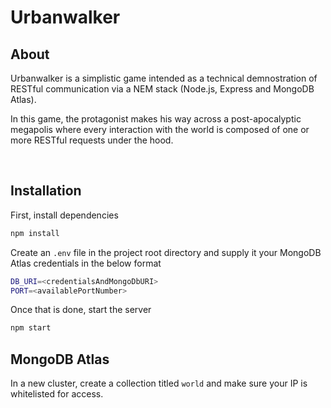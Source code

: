 # Urbanwalker

## About
Urbanwalker is a simplistic game intended as a technical demnostration of RESTful communication via a NEM stack (Node.js, Express and MongoDB Atlas).

In this game, the protagonist makes his way across a post-apocalyptic megapolis where every interaction with the world is composed of one or more RESTful requests under the hood.

<br/>

## Installation

First, install dependencies

```bash
npm install
```

Create an `.env` file in the project root directory and supply it your MongoDB Atlas credentials in the below format
```bash
DB_URI=<credentialsAndMongoDbURI>
PORT=<availablePortNumber>
```

Once that is done, start the server
```bash
npm start
```

## MongoDB Atlas
In a new cluster, create a collection titled `world` and make sure your IP is whitelisted for access.
